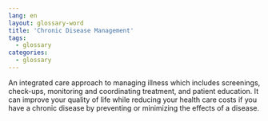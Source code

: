 ```yaml
---
lang: en
layout: glossary-word
title: 'Chronic Disease Management'
tags:
  - glossary
categories:
  - glossary
---
```

An integrated care approach to managing illness which includes screenings, check-ups, monitoring and coordinating treatment, and patient education. It can improve your quality of life while reducing your health care costs if you have a chronic disease by preventing or minimizing the effects of a disease.